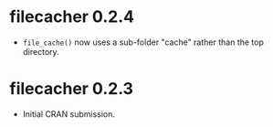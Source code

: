 # filecacher 0.2.4

* `file_cache()` now uses a sub-folder "cache" rather than
  the top directory.


# filecacher 0.2.3

* Initial CRAN submission.
